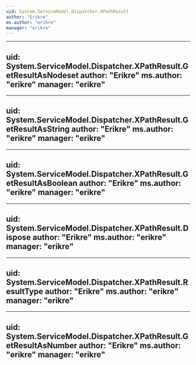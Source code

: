 ```yaml
---
uid: System.ServiceModel.Dispatcher.XPathResult
author: "Erikre"
ms.author: "erikre"
manager: "erikre"
---
```


---
uid: System.ServiceModel.Dispatcher.XPathResult.GetResultAsNodeset
author: "Erikre"
ms.author: "erikre"
manager: "erikre"
---

---
uid: System.ServiceModel.Dispatcher.XPathResult.GetResultAsString
author: "Erikre"
ms.author: "erikre"
manager: "erikre"
---

---
uid: System.ServiceModel.Dispatcher.XPathResult.GetResultAsBoolean
author: "Erikre"
ms.author: "erikre"
manager: "erikre"
---

---
uid: System.ServiceModel.Dispatcher.XPathResult.Dispose
author: "Erikre"
ms.author: "erikre"
manager: "erikre"
---

---
uid: System.ServiceModel.Dispatcher.XPathResult.ResultType
author: "Erikre"
ms.author: "erikre"
manager: "erikre"
---

---
uid: System.ServiceModel.Dispatcher.XPathResult.GetResultAsNumber
author: "Erikre"
ms.author: "erikre"
manager: "erikre"
---
